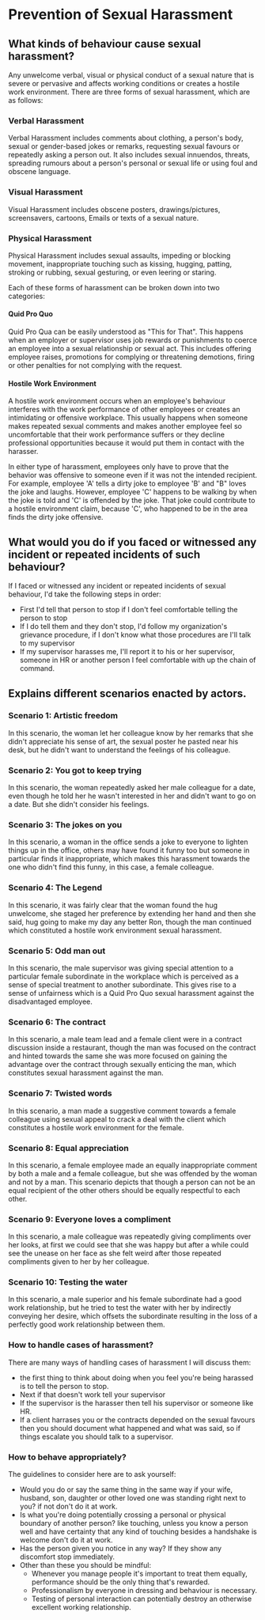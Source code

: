# Prevention of Sexual Harassment

## What kinds of behaviour cause sexual harassment?

  Any unwelcome verbal, visual or physical conduct of a sexual nature that is severe or pervasive and affects working conditions or creates a hostile work environment.
There are three forms of sexual harassment, which are as follows:

### Verbal Harassment

  Verbal Harassment includes comments about clothing, a person's body, sexual or gender-based jokes or remarks, requesting sexual favours or repeatedly asking a person out. It also includes sexual innuendos, threats, spreading rumours about a person's personal or sexual life or using foul and obscene language. 

### Visual Harassment

  Visual Harassment includes obscene posters, drawings/pictures, screensavers, cartoons, Emails or texts of a sexual nature. 

### Physical Harassment

  Physical Harassment includes sexual assaults, impeding or blocking movement, inappropriate touching such as kissing, hugging, patting, stroking or rubbing, sexual gesturing, or even leering or staring.

Each of these forms of harassment can be broken down into two categories:

#### Quid Pro Quo

  Quid Pro Qua can be easily understood as "This for That". This happens when an employer or supervisor uses job rewards or punishments to coerce an employee into a sexual relationship or sexual act. This includes offering employee raises, promotions for complying or threatening demotions, firing or other penalties for not complying with the request. 

#### Hostile Work Environment

  A hostile work environment occurs when an employee's behaviour interferes with the work performance of other employees or creates an intimidating or offensive workplace. This usually happens when someone makes repeated sexual comments and makes another employee feel so uncomfortable that their work performance suffers or they decline professional opportunities because it would put them in contact with the harasser.

In either type of harassment, employees only have to prove that the behavior was offensive to someone even if it was not the intended recipient. For example, employee 'A' tells a dirty joke to employee 'B' and "B" loves the joke and laughs. However, employee 'C' happens to be walking by when the joke is told and 'C' is offended by the joke. That joke could contribute to a hostile environment claim, because 'C', who happened to be in the area finds the dirty joke offensive.

## What would you do if you faced or witnessed any incident or repeated incidents of such behaviour?

If I faced or witnessed any incident or repeated incidents of sexual behaviour, I'd take the following steps in order: 
* First I'd tell that person to stop if I don't feel comfortable telling the person to stop
* If I do tell them and they don't stop, I'd follow my organization's grievance procedure, if I don't know what those procedures are I'll talk to my supervisor
* If my supervisor harasses me, I'll report it to his or her supervisor, someone in HR or another person I feel comfortable with up the chain of command.

## Explains different scenarios enacted by actors.

### Scenario 1: Artistic freedom
  In this scenario, the woman let her colleague know by her remarks that she didn't appreciate his sense of art, the sexual poster he pasted near his desk, but he didn't want to understand the feelings of his colleague. 

### Scenario 2: You got to keep trying
  In this scenario, the woman repeatedly asked her male colleague for a date, even though he told her he wasn't interested in her and didn't want to go on a date. But she didn't consider his feelings.

### Scenario 3: The jokes on you
  In this scenario, a woman in the office sends a joke to everyone to lighten things up in the office, others may have found it funny too but someone in particular finds it inappropriate, which makes this harassment towards the one who didn't find this funny, in this case, a female colleague.

### Scenario 4: The Legend
  In this scenario, it was fairly clear that the woman found the hug unwelcome, she staged her preference by extending her hand and then she said, hug going to make my day any better Ron, though the man continued which constituted a hostile work environment sexual harassment.

### Scenario 5: Odd man out
  In this scenario, the male supervisor was giving special attention to a particular female subordinate in the workplace which is perceived as a sense of special treatment to another subordinate. This gives rise to a sense of unfairness which is a Quid Pro Quo sexual harassment against the disadvantaged employee.

### Scenario 6: The contract
  In this scenario, a male team lead and a female client were in a contract discussion inside a restaurant, though the man was focused on the contract and hinted towards the same she was more focused on gaining the advantage over the contract through sexually enticing the man, which constitutes sexual harassment against the man.

### Scenario 7: Twisted words
  In this scenario, a man made a suggestive comment towards a female colleague using sexual appeal to crack a deal with the client which constitutes a hostile work environment for the female.

### Scenario 8: Equal appreciation
  In this scenario, a female employee made an equally inappropriate comment by both a male and a female colleague, but she was offended by the woman and not by a man. This scenario depicts that though a person can not be an equal recipient of the other others should be equally respectful to each other.

### Scenario 9: Everyone loves a compliment
  In this scenario, a male colleague was repeatedly giving compliments over her looks, at first we could see that she was happy but after a while could see the unease on her face as she felt weird after those repeated compliments given to her by her colleague.

### Scenario 10: Testing the water
  In this scenario, a male superior and his female subordinate had a good work relationship, but he tried to test the water with her by indirectly conveying her desire, which offsets the subordinate resulting in the loss of a perfectly good work relationship between them.

### How to handle cases of harassment?
There are many ways of handling cases of harassment I will discuss them:
* the first thing to think about doing when you feel you're being harassed is to tell the person to stop.
* Next if that doesn't work tell your supervisor
* If the supervisor is the harasser then tell his supervisor or someone like HR.
* If a client harrases you or the contracts depended on the sexual favours then you should document what happened and what was said, so if things escalate you should talk to a supervisor.


### How to behave appropriately?
The guidelines to consider here are to ask yourself:
  * Would you do or say the same thing in the same way if your wife, husband, son, daughter or other loved one was standing right next to you? if not don't do it at work.
  * Is what you're doing potentially crossing a personal or physical boundary of another person? like touching, unless you know a person well and have certainty that any kind of touching besides a handshake is welcome don't do it at work.
  * Has the person given you notice in any way? If they show any discomfort stop immediately.
* Other than these you should be mindful: 
  * Whenever you manage people it's important to treat them equally, performance should be the only thing that's rewarded.
  * Professionalism by everyone in dressing and behaviour is necessary.
  * Testing of personal interaction can potentially destroy an otherwise excellent working relationship.
  
